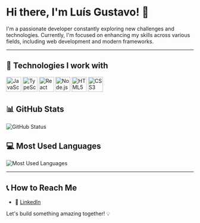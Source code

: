 # Hi there, I'm Luís Gustavo! 👋

I'm a passionate developer constantly exploring new challenges and technologies. Currently, I'm focused on enhancing my skills across various fields, including web development and modern frameworks.

---

## 🚀 Technologies I work with
<div align="left">
  <img src="https://cdn.jsdelivr.net/gh/devicons/devicon/icons/javascript/javascript-original.svg" height="40" alt="JavaScript"/>
  <img src="https://cdn.jsdelivr.net/gh/devicons/devicon/icons/typescript/typescript-original.svg" height="40" alt="TypeScript"/>
  <img src="https://cdn.jsdelivr.net/gh/devicons/devicon/icons/react/react-original.svg" height="40" alt="React"/>
  <img src="https://cdn.jsdelivr.net/gh/devicons/devicon/icons/nodejs/nodejs-original.svg" height="40" alt="Node.js"/>
  <img src="https://cdn.jsdelivr.net/gh/devicons/devicon/icons/html5/html5-original.svg" height="40" alt="HTML5"/>
  <img src="https://cdn.jsdelivr.net/gh/devicons/devicon/icons/css3/css3-original.svg" height="40" alt="CSS3"/>
</div>

## 📊 GitHub Stats

<div align="left">
  <img src="https://github-readme-stats.vercel.app/api?username=Gustabolou&show_icons=true&theme=radical&height=150" alt="GitHub Status"/>
</div>

## 💻 Most Used Languages

<div align="left">
  <img src="https://github-readme-stats.vercel.app/api/top-langs/?username=Gustabolou&layout=compact&theme=radical&height=150" alt="Most Used Languages"/>
</div>

---

## 📞 How to Reach Me

- 🚷 [LinkedIn](https://www.linkedin.com/in/lu%C3%ADs-gustavo-sales-b%C3%B3z-244083357/)

Let's build something amazing together! 💡

